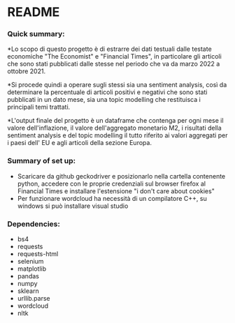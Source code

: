 # README #

### Quick summary:

*Lo scopo di questo progetto è di estrarre dei dati testuali dalle testate economiche "The Economist" e "Financial Times",
in particolare gli articoli che sono stati pubblicati dalle stesse nel periodo che va da marzo 2022 a ottobre 2021.

*Si procede quindi a operare sugli stessi sia una sentiment analysis, così da determinare la percentuale di articoli positivi e negativi
che sono stati pubblicati in un dato mese, sia una topic modelling che restituisca i principali temi trattati.
 
*L'output finale del progetto è un dataframe che contenga per ogni mese il valore dell'inflazione, il valore dell'aggregato monetario
M2, i risultati della sentiment analysis e del topic modelling il tutto riferito ai valori aggregati per i paesi dell' EU
e agli articoli della sezione Europa.

### Summary of set up:
* Scaricare da github geckodriver e posizionarlo nella cartella contenente python, accedere con le proprie credenziali sul
browser firefox al Financial Times e installare l'estensione "i don't care about cookies"
* Per funzionare wordcloud ha necessità di un compilatore C++, su windows si può installare visual studio

### Dependencies:
* bs4
* requests
* requests-html
* selenium
* matplotlib
* pandas
* numpy
* sklearn
* urllib.parse
* wordcloud
* nltk


